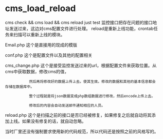 # cms_load_reload
cms check &amp;&amp; cms load &amp;&amp; cms reload
just test
监控接口把存在问题的接口地址发送过来，这边对cms配置文件进行处理。 
reload是重新上线功能，crontab任务来扫描可以重新上线的模块。 

Email.php 这个是直接用的现成的模版

conf.php  这个是配置文件以及其他的配置相关

cms_change.php 这个是接受监控发送过来的url，根据配置文件来获取位置。从cms中获取数据，修改cms的值，

			   然后再将修改好的数据上传上去。使其生效。修改的数据和其他的基本信息都会存储在数据库中。

			   整个过程就是将json数据变成php数组数据进行修改，然后encode上传上去。

			   修改后的内容会自动发送邮件通知相应的人员。


reload.php 这个是扫描之前的接口是否已经被修复，如果修复之后就自动将其添加上线。如果没有修复的话，就自动忽略。


当时厂里还没有强制要求使用新的代码规范，所以代码还是按照之前的风格写的。
